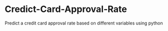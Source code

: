# Credict-Card-Approval-Rate
Predict a credit card approval rate based on different variables using python
